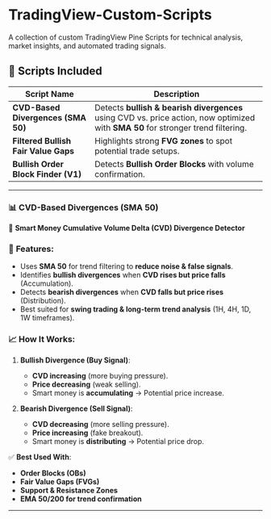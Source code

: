 # TradingView-Custom-Scripts

A collection of custom TradingView Pine Scripts for technical analysis, market insights, and automated trading signals.

## 📂 Scripts Included

| Script Name                             | Description |
|-----------------------------------------|-------------|
| **CVD-Based Divergences (SMA 50)**      | Detects **bullish & bearish divergences** using CVD vs. price action, now optimized with **SMA 50** for stronger trend filtering. |
| **Filtered Bullish Fair Value Gaps**    | Highlights strong **FVG zones** to spot potential trade setups. |
| **Bullish Order Block Finder (V1)**     | Detects **Bullish Order Blocks** with volume confirmation. |

---

### **📊 CVD-Based Divergences (SMA 50)**
🚀 **Smart Money Cumulative Volume Delta (CVD) Divergence Detector**

### 🔹 **Features:**
- Uses **SMA 50** for trend filtering to **reduce noise & false signals**.
- Identifies **bullish divergences** when **CVD rises but price falls** (Accumulation).
- Detects **bearish divergences** when **CVD falls but price rises** (Distribution).
- Best suited for **swing trading & long-term trend analysis** (1H, 4H, 1D, 1W timeframes).

### 📈 **How It Works:**
1. **Bullish Divergence (Buy Signal)**:  
   - **CVD increasing** (more buying pressure).  
   - **Price decreasing** (weak selling).  
   - Smart money is **accumulating** → Potential price increase.

2. **Bearish Divergence (Sell Signal)**:  
   - **CVD decreasing** (more selling pressure).  
   - **Price increasing** (fake breakout).  
   - Smart money is **distributing** → Potential price drop.

✅ **Best Used With**:
- **Order Blocks (OBs)**
- **Fair Value Gaps (FVGs)**
- **Support & Resistance Zones**
- **EMA 50/200 for trend confirmation**

---